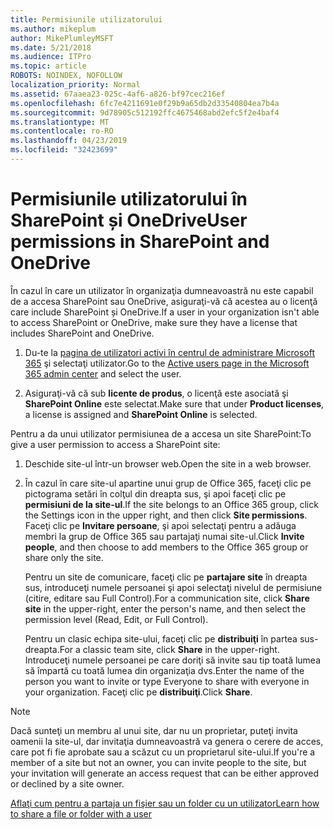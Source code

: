 ```yaml
---
title: Permisiunile utilizatorului
ms.author: mikeplum
author: MikePlumleyMSFT
ms.date: 5/21/2018
ms.audience: ITPro
ms.topic: article
ROBOTS: NOINDEX, NOFOLLOW
localization_priority: Normal
ms.assetid: 67aaea23-025c-4af6-a826-bf97cec216ef
ms.openlocfilehash: 6fc7e4211691e0f29b9a65db2d33540804ea7b4a
ms.sourcegitcommit: 9d78905c512192ffc4675468abd2efc5f2e4baf4
ms.translationtype: MT
ms.contentlocale: ro-RO
ms.lasthandoff: 04/23/2019
ms.locfileid: "32423699"
---
```

# <a name="user-permissions-in-sharepoint-and-onedrive"></a><span data-ttu-id="cb1e2-102">Permisiunile utilizatorului în SharePoint și OneDrive</span><span class="sxs-lookup"><span data-stu-id="cb1e2-102">User permissions in SharePoint and OneDrive</span></span>

<span data-ttu-id="cb1e2-103">În cazul în care un utilizator în organizaţia dumneavoastră nu este capabil de a accesa SharePoint sau OneDrive, asiguraţi-vă că acestea au o licenţă care include SharePoint și OneDrive.</span><span class="sxs-lookup"><span data-stu-id="cb1e2-103">If a user in your organization isn't able to access SharePoint or OneDrive, make sure they have a license that includes SharePoint and OneDrive.</span></span> 
  
1. <span data-ttu-id="cb1e2-104">Du-te la [pagina de utilizatori activi în centrul de administrare Microsoft 365](https://portal.office.com/adminportal/home#/users) şi selectaţi utilizator.</span><span class="sxs-lookup"><span data-stu-id="cb1e2-104">Go to the [Active users page in the Microsoft 365 admin center](https://portal.office.com/adminportal/home#/users) and select the user.</span></span> 
    
2. <span data-ttu-id="cb1e2-105">Asiguraţi-vă că sub **licente de produs**, o licenţă este asociată şi **SharePoint Online** este selectat.</span><span class="sxs-lookup"><span data-stu-id="cb1e2-105">Make sure that under **Product licenses**, a license is assigned and **SharePoint Online** is selected.</span></span> 
    
 <span data-ttu-id="cb1e2-106">Pentru a da unui utilizator permisiunea de a accesa un site SharePoint:</span><span class="sxs-lookup"><span data-stu-id="cb1e2-106">To give a user permission to access a SharePoint site:</span></span> 
  
1. <span data-ttu-id="cb1e2-107">Deschide site-ul într-un browser web.</span><span class="sxs-lookup"><span data-stu-id="cb1e2-107">Open the site in a web browser.</span></span>
    
2. <span data-ttu-id="cb1e2-108">În cazul în care site-ul apartine unui grup de Office 365, faceţi clic pe pictograma setări în colţul din dreapta sus, şi apoi faceţi clic pe **permisiuni de la site-ul**.</span><span class="sxs-lookup"><span data-stu-id="cb1e2-108">If the site belongs to an Office 365 group, click the Settings icon in the upper right, and then click **Site permissions**.</span></span> <span data-ttu-id="cb1e2-109">Faceţi clic pe **Invitare persoane**, şi apoi selectaţi pentru a adăuga membri la grup de Office 365 sau partajaţi numai site-ul.</span><span class="sxs-lookup"><span data-stu-id="cb1e2-109">Click **Invite people**, and then choose to add members to the Office 365 group or share only the site.</span></span> 
    
    <span data-ttu-id="cb1e2-110">Pentru un site de comunicare, faceţi clic pe **partajare site** în dreapta sus, introduceţi numele persoanei şi apoi selectaţi nivelul de permisiune (citire, editare sau Full Control).</span><span class="sxs-lookup"><span data-stu-id="cb1e2-110">For a communication site, click **Share site** in the upper-right, enter the person's name, and then select the permission level (Read, Edit, or Full Control).</span></span> 
    
    <span data-ttu-id="cb1e2-111">Pentru un clasic echipa site-ului, faceţi clic pe **distribuiţi** în partea sus-dreapta.</span><span class="sxs-lookup"><span data-stu-id="cb1e2-111">For a classic team site, click **Share** in the upper-right.</span></span> <span data-ttu-id="cb1e2-112">Introduceţi numele persoanei pe care doriţi să invite sau tip toată lumea să împartă cu toată lumea din organizaţia dvs.</span><span class="sxs-lookup"><span data-stu-id="cb1e2-112">Enter the name of the person you want to invite or type Everyone to share with everyone in your organization.</span></span> <span data-ttu-id="cb1e2-113">Faceţi clic pe **distribuiţi**.</span><span class="sxs-lookup"><span data-stu-id="cb1e2-113">Click **Share**.</span></span>
    
> [!NOTE]
> <span data-ttu-id="cb1e2-114">Dacă sunteţi un membru al unui site, dar nu un proprietar, puteţi invita oamenii la site-ul, dar invitaţia dumneavoastră va genera o cerere de acces, care pot fi fie aprobate sau a scăzut cu un proprietarul site-ului.</span><span class="sxs-lookup"><span data-stu-id="cb1e2-114">If you're a member of a site but not an owner, you can invite people to the site, but your invitation will generate an access request that can be either approved or declined by a site owner.</span></span> 
  
[<span data-ttu-id="cb1e2-115">Aflaţi cum pentru a partaja un fişier sau un folder cu un utilizator</span><span class="sxs-lookup"><span data-stu-id="cb1e2-115">Learn how to share a file or folder with a user</span></span>](https://go.microsoft.com/fwlink/?linkid=533408)
  


